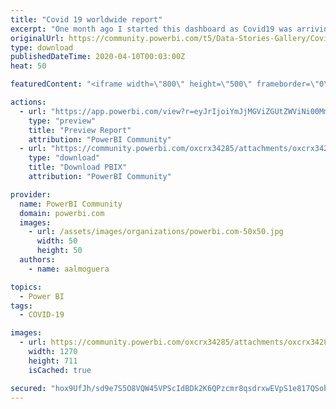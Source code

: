 ```yaml
---
title: "Covid 19 worldwide report"
excerpt: "One month ago I started this dashboard as Covid19 was arriving to Spain. In the beggining it was a couple of sheets, but now it has grown a lot."
originalUrl: https://community.powerbi.com/t5/Data-Stories-Gallery/Covid-19-worldwide-report/m-p/1019036
type: download
publishedDateTime: 2020-04-10T00:03:00Z
heat: 50

featuredContent: "<iframe width=\"800\" height=\"500\" frameborder=\"0\" src=\"https://app.powerbi.com/view?r=eyJrIjoiYmJjMGViZGUtZWViNi00MmZhLWJkMzYtZjYzMWMyMTQwNDljIiwidCI6ImY0NzE5ZmJmLWY3YWUtNDllMy04ZWRmLWJmOTU5YzI3ZjYxZCIsImMiOjl9\"></iframe>"

actions:
  - url: "https://app.powerbi.com/view?r=eyJrIjoiYmJjMGViZGUtZWViNi00MmZhLWJkMzYtZjYzMWMyMTQwNDljIiwidCI6ImY0NzE5ZmJmLWY3YWUtNDllMy04ZWRmLWJmOTU5YzI3ZjYxZCIsImMiOjl9"
    type: "preview"
    title: "Preview Report"
    attribution: "PowerBI Community"
  - url: "https://community.powerbi.com/oxcrx34285/attachments/oxcrx34285/DataStoriesGallery/3732/2/CoronaVirus.pbix"
    type: "download"
    title: "Download PBIX"
    attribution: "PowerBI Community"

provider:
  name: PowerBI Community
  domain: powerbi.com
  images:
    - url: /assets/images/organizations/powerbi.com-50x50.jpg
      width: 50
      height: 50
  authors:
    - name: aalmoguera

topics:
  - Power BI
tags:
  - COVID-19

images:
  - url: https://community.powerbi.com/oxcrx34285/attachments/oxcrx34285/DataStoriesGallery/3732/1/CovidDashboard.png
    width: 1270
    height: 711
    isCached: true

secured: "hox9UfJh/sd9e7S5O8VQW45VPScIdBDk2K6QPzcmr8qsdrxwEVpS1e817QSobouel0FVs4KirFf/17rgTouRtEZJZs6Nv5CUYqLEj4f4VzMsegGQXSjXaD85wxvl9VLG+YPigRvkoiD3mxYXPsrw7f8/FXwiOh3gnAZJtr7PGJ9SOxTRTzxTO6wrl2JXtnxrNY+p05rd5mCzW+XoKywfvO1OsPcTI+e/N/tBeAgDjrsWVz5IL02k1Se+NPNMg54X024wMGh5y/2Bx1dsclj3yhAum6hDE/9KSM2xITmWsA3xpotV7ipMSf6PG1OW/94RJfjoUMmOhitr3gJVOMBoMubLIEtW/Q8Lw+mIwPg1Tq42xFnrLYpl3Q+LxOAnU7uMKUbCoM/lIK7bCN4qXB9iRA==;jWdvMx2cQ4ZgxnVutt6LdQ=="
---
```


